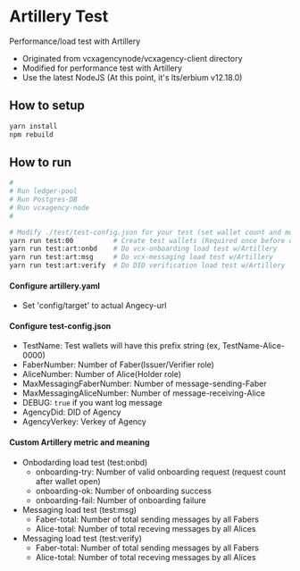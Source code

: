 Artillery Test
======

Performance/load test with Artillery
* Originated from vcxagencynode/vcxagency-client directory
* Modified for performance test with Artillery
* Use the latest NodeJS (At this point, it's lts/erbium v12.18.0)

## How to setup
```bash
yarn install
npm rebuild
```

## How to run
```bash
#
# Run ledger-pool
# Run Postgres-DB
# Run vcxagency-node
#

# Modify ./test/test-config.json for your test (set wallet count and more.)
yarn run test:00          # Create test wallets (Required once before other tests)
yarn run test:art:onbd    # Do vcx-onboarding load test w/Artillery
yarn run test:art:msg     # Do vcx-messaging load test w/Artillery
yarn run test:art:verify  # Do DID verification load test w/Artillery
```

#### Configure artillery.yaml
* Set 'config/target' to actual Angecy-url

#### Configure test-config.json
* TestName: Test wallets will have this prefix string (ex, TestName-Alice-0000)
* FaberNumber: Number of Faber(Issuer/Verifier role)
* AliceNumber: Number of Alice(Holder role)
* MaxMessagingFaberNumber: Number of message-sending-Faber
* MaxMessagingAliceNumber: Number of message-receiving-Alice
* DEBUG: `true` if you want log message
* AgencyDid: DID of Agency
* AgencyVerkey: Verkey of Agency

#### Custom Artillery metric and meaning
* Onbodarding load test (test:onbd)
  - onboarding-try: Number of valid onboarding request (request count after wallet open)
  - onboarding-ok: Number of onboarding success
  - onboarding-fail: Number of onboarding failure
* Messaging load test (test:msg)
  - Faber-total: Number of total sending messages by all Fabers
  - Alice-total: Number of total receving messages by all Alices
* Messaging load test (test:verify)
  - Faber-total: Number of total sending messages by all Fabers
  - Alice-total: Number of total receving messages by all Alices
